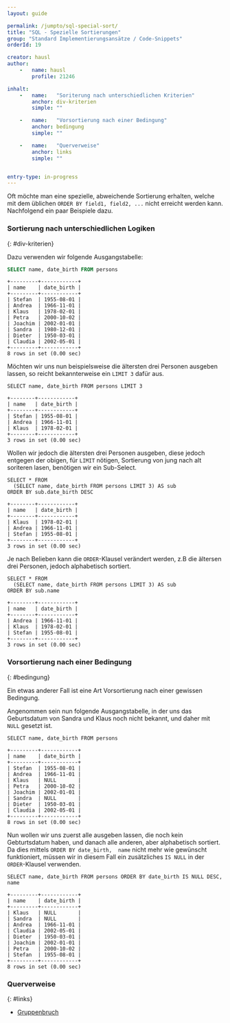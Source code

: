```yaml
---
layout: guide

permalink: /jumpto/sql-special-sort/
title: "SQL - Spezielle Sortierungen"
group: "Standard Implementierungsansätze / Code-Snippets"
orderId: 19

creator: hausl
author:
    -   name: hausl
        profile: 21246

inhalt:
    -   name:   "Soriterung nach unterschiedlichen Kriterien"
        anchor: div-kriterien
        simple: ""

    -   name:   "Vorsortierung nach einer Bedingung"
        anchor: bedingung
        simple: ""

    -   name:   "Querverweise"
        anchor: links
        simple: ""


entry-type: in-progress
---
```


Oft möchte man eine spezielle, abweichende Sortierung erhalten, welche mit dem üblichen 
`ORDER BY field1, field2, ...` nicht erreicht werden kann. Nachfolgend ein paar Beispiele dazu.


### Sortierung nach unterschiedlichen Logiken
{: #div-kriterien}

Dazu verwenden wir folgende Ausgangstabelle:

~~~ sql
SELECT name, date_birth FROM persons
~~~

~~~
+---------+------------+
| name    | date_birth |
+---------+------------+
| Stefan  | 1955-08-01 |
| Andrea  | 1966-11-01 |
| Klaus   | 1978-02-01 |
| Petra   | 2000-10-02 |
| Joachim | 2002-01-01 |
| Sandra  | 1980-12-01 |
| Dieter  | 1950-03-01 |
| Claudia | 2002-05-01 |
+---------+------------+
8 rows in set (0.00 sec)
~~~


Möchten wir uns nun beispielsweise die ältersten drei Personen ausgeben lassen,
so reicht bekannterweise ein `LIMIT 3` dafür aus.

~~~
SELECT name, date_birth FROM persons LIMIT 3
~~~

~~~
+--------+------------+
| name   | date_birth |
+--------+------------+
| Stefan | 1955-08-01 |
| Andrea | 1966-11-01 |
| Klaus  | 1978-02-01 |
+--------+------------+
3 rows in set (0.00 sec)
~~~


Wollen wir jedoch die ältersten drei Personen ausgeben, diese jedoch entgegen der obigen, 
für `LIMIT` nötigen, Sortierung von jung nach alt soriteren lasen, benötigen wir ein Sub-Select.

~~~
SELECT * FROM
  (SELECT name, date_birth FROM persons LIMIT 3) AS sub
ORDER BY sub.date_birth DESC
~~~

~~~
+--------+------------+
| name   | date_birth |
+--------+------------+
| Klaus  | 1978-02-01 |
| Andrea | 1966-11-01 |
| Stefan | 1955-08-01 |
+--------+------------+
3 rows in set (0.00 sec)
~~~

Je nach Belieben kann die `ORDER`-Klausel verändert werden, z.B die ältersen drei Personen, 
jedoch alphabetisch sortiert.

~~~
SELECT * FROM
  (SELECT name, date_birth FROM persons LIMIT 3) AS sub
ORDER BY sub.name
~~~

~~~
+--------+------------+
| name   | date_birth |
+--------+------------+
| Andrea | 1966-11-01 |
| Klaus  | 1978-02-01 |
| Stefan | 1955-08-01 |
+--------+------------+
3 rows in set (0.00 sec)
~~~


### Vorsortierung nach einer Bedingung
{: #bedingung}

Ein etwas anderer Fall ist eine Art Vorsortierung nach einer gewissen Bedingung.

Angenommen sein nun folgende Ausgangstabelle, in der uns das Geburtsdatum von 
Sandra und Klaus noch nicht bekannt, und daher mit `NULL` gesetzt ist.

~~~
SELECT name, date_birth FROM persons
~~~

~~~
+---------+------------+
| name    | date_birth |
+---------+------------+
| Stefan  | 1955-08-01 |
| Andrea  | 1966-11-01 |
| Klaus   | NULL       |
| Petra   | 2000-10-02 |
| Joachim | 2002-01-01 |
| Sandra  | NULL       |
| Dieter  | 1950-03-01 |
| Claudia | 2002-05-01 |
+---------+------------+
8 rows in set (0.00 sec)
~~~


Nun wollen wir uns zuerst alle ausgeben lassen, die noch kein Gebturtsdatum haben,
und danach alle anderen, aber alphabetisch sortiert. Da dies mittels `ORDER BY date_birth, 
name` nicht mehr wie gewünscht funktioniert, müssen wir in diesem Fall ein zusätzliches 
`IS NULL` in der `ORDER`-Klausel verwenden.

~~~
SELECT name, date_birth FROM persons ORDER BY date_birth IS NULL DESC, name
~~~

~~~
+---------+------------+
| name    | date_birth |
+---------+------------+
| Klaus   | NULL       |
| Sandra  | NULL       |
| Andrea  | 1966-11-01 |
| Claudia | 2002-05-01 |
| Dieter  | 1950-03-01 |
| Joachim | 2002-01-01 |
| Petra   | 2000-10-02 |
| Stefan  | 1955-08-01 |
+---------+------------+
8 rows in set (0.00 sec)
~~~


### Querverweise
{: #links}

- [Gruppenbruch](http://php-de.github.io/jumpto/gruppenbruch/)
